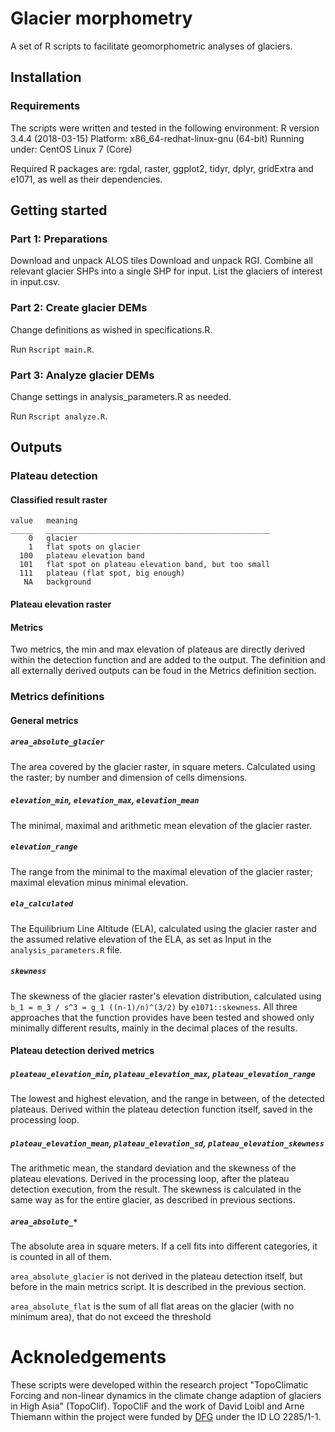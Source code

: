 # Glacier morphometry
A set of R scripts to facilitate geomorphometric analyses of glaciers.


## Installation


### Requirements

The scripts were written and tested in the following environment:
R version 3.4.4 (2018-03-15)
Platform: x86_64-redhat-linux-gnu (64-bit)
Running under: CentOS Linux 7 (Core)

Required R packages are: rgdal, raster, ggplot2, tidyr, dplyr, gridExtra and e1071, as well as their dependencies.



## Getting started


### Part 1: Preparations

Download and unpack ALOS tiles
Download and unpack RGI. Combine all relevant glacier SHPs into a single SHP for input.
List the glaciers of interest in input.csv.


### Part 2: Create glacier DEMs

Change definitions as wished in specifications.R.

Run `Rscript main.R`.


###  Part 3: Analyze glacier DEMs

Change settings in analysis_parameters.R as needed.

Run `Rscript analyze.R`.




## Outputs


### Plateau detection

#### Classified result raster

    value   meaning
    _____   __________________________________________________
        0   glacier
        1   flat spots on glacier
      100   plateau elevation band
      101   flat spot on plateau elevation band, but too small
      111   plateau (flat spot, big enough)
       NA   background


#### Plateau elevation raster


#### Metrics

Two metrics, the min and max elevation of plateaus are directly derived within the detection function and are added to the output. The definition and all externally derived outputs can be foud in the Metrics definition section.


### Metrics definitions


#### General metrics


##### `area_absolute_glacier`

The area covered by the glacier raster, in square meters. Calculated using the raster; by number and dimension of cells dimensions.


##### `elevation_min`, `elevation_max`, `elevation_mean`

The minimal, maximal and arithmetic mean elevation of the glacier raster.


##### `elevation_range`

The range from the minimal to the maximal elevation of the glacier raster; maximal elevation minus minimal elevation.


##### `ela_calculated`

The Equilibrium Line Altitude (ELA), calculated using the glacier raster and the assumed relative elevation of the ELA, as set as Input in the `analysis_parameters.R` file.


##### `skewness`

The skewness of the glacier raster's elevation distribution, calculated using `b_1 = m_3 / s^3 = g_1 ((n-1)/n)^(3/2)` by `e1071::skewness`. All three approaches that the function provides have been tested and showed only minimally different results, mainly in the decimal places of the results.


#### Plateau detection derived metrics

##### `pleateau_elevation_min`, `plateau_elevation_max`, `plateau_elevation_range`

The lowest and highest elevation, and the range in between, of the detected plateaus. Derived within the plateau detection function itself, saved in the processing loop.

##### `plateau_elevation_mean`, `plateau_elevation_sd`, `plateau_elevation_skewness`

The arithmetic mean, the standard deviation and the skewness of the plateau elevations. Derived in the processing loop, after the plateau detection execution, from the result. The skewness is calculated in the same way as for the entire glacier, as described in previous sections.

##### `area_absolute_*`

The absolute area in square meters. If a cell fits into different categories, it is counted in all of them.

`area_absolute_glacier` is not derived in the plateau detection itself, but before in the main metrics script. It is described in the previous section.

`area_absolute_flat` is the sum of all flat areas on the glacier (with no minimum area), that do not exceed the threshold

# Acknoledgements
These scripts were developed within the research project "TopoClimatic Forcing and non-linear dynamics in the climate change adaption of glaciers in High Asia" (TopoClif). TopoCliF and the work of David Loibl and Arne Thiemann within the project were funded by [DFG](https://gepris.dfg.de/gepris/projekt/356944332) under the ID LO 2285/1-1.

